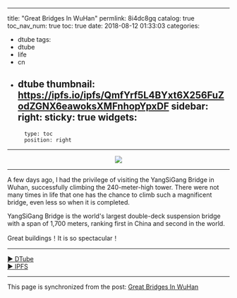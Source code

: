 
---
title: "Great Bridges In WuHan"
permlink: 8i4dc8gq
catalog: true
toc_nav_num: true
toc: true
date: 2018-08-12 01:33:03
categories:
- dtube
tags:
- dtube
- life
- cn
- dtube
thumbnail: https://ipfs.io/ipfs/QmfYrf5L4BYxt6X256FuZodZGNX6eawoksXMFnhopYpxDF
sidebar:
    right:
        sticky: true
widgets:
    -
        type: toc
        position: right
---


<center><a href='https://d.tube/#!/v/yellowbird/8i4dc8gq'><img src='https://ipfs.io/ipfs/QmfYrf5L4BYxt6X256FuZodZGNX6eawoksXMFnhopYpxDF'></a></center><hr>

A few days ago, I had the privilege of visiting the YangSiGang Bridge in Wuhan, successfully climbing the 240-meter-high tower. There were not many times in life that one has the chance to climb such a magnificent bridge, even less so when it is completed.

YangSiGang Bridge is the world's largest double-deck suspension bridge with a span of 1,700 meters, ranking first in China and second in the world. 

Great buildings！It is so spectacular！

<hr><a href='https://d.tube/#!/v/yellowbird/8i4dc8gq'> ▶️ DTube</a><br /><a href='https://ipfs.io/ipfs/1'> ▶️ IPFS</a>

- - -

This page is synchronized from the post: [Great Bridges In WuHan](https://steemit.com/@yellowbird/8i4dc8gq)
